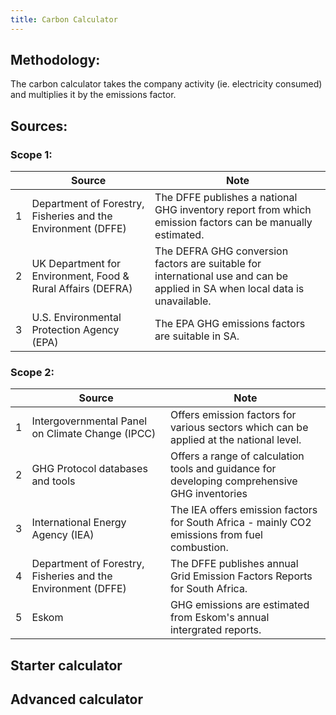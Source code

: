 ```yaml
---
title: Carbon Calculator
---
```


## Methodology:

The carbon calculator takes the company activity (ie. electricity consumed) and multiplies it by the emissions factor.

## Sources:

### Scope 1:

|   | Source                                                       | Note                                                                                                                         |
| - | ------------------------------------------------------------ | ---------------------------------------------------------------------------------------------------------------------------- |
| 1 | Department of Forestry, Fisheries and the Environment (DFFE) | The DFFE publishes a national GHG inventory report from which emission factors can be manually estimated.                    |
| 2 | UK Department for Environment, Food & Rural Affairs (DEFRA)  | The DEFRA GHG conversion factors are suitable for international use and can be applied in SA when local data is unavailable. |
| 3 | U.S. Environmental Protection Agency (EPA)                   | The EPA GHG emissions factors are suitable in SA.                                                                            |

### Scope 2:

|   | Source                                                       | Note                                                                                          |
| - | ------------------------------------------------------------ | --------------------------------------------------------------------------------------------- |
| 1 | Intergovernmental Panel on Climate Change (IPCC)             | Offers emission factors for various sectors which can be applied at the national level.       |
| 2 | GHG Protocol databases and tools                             | Offers a range of calculation tools and guidance for developing comprehensive GHG inventories |
| 3 | International Energy Agency (IEA)                            | The IEA offers emission factors for South Africa - mainly CO2 emissions from fuel combustion. |
| 4 | Department of Forestry, Fisheries and the Environment (DFFE) | The DFFE publishes annual Grid Emission Factors Reports for South Africa.                     |
| 5 | Eskom                                                        | GHG emissions are estimated from Eskom's annual intergrated reports.                          |

## Starter calculator

## Advanced calculator
